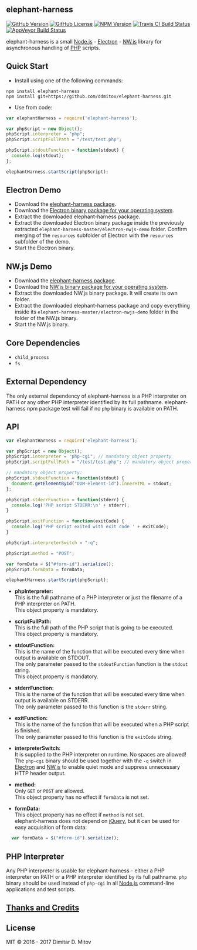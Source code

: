 elephant-harness
--------------------------------------------------------------------------------

[![GitHub Version](https://img.shields.io/github/release/ddmitov/elephant-harness.svg)](https://github.com/ddmitov/elephant-harness/releases)
[![GitHub License](https://img.shields.io/badge/License-MIT-yellow.svg)](./LICENSE.md)
[![NPM Version](https://img.shields.io/npm/v/elephant-harness.svg)](https://www.npmjs.com/package/elephant-harness)
[![Travis CI Build Status](https://travis-ci.org/ddmitov/elephant-harness.svg?branch=master)](https://travis-ci.org/ddmitov/elephant-harness)
[![AppVeyor Build Status](https://ci.appveyor.com/api/projects/status/github/ddmitov/elephant-harness?branch=master&svg=true)](https://ci.appveyor.com/project/ddmitov/elephant-harness)  

elephant-harness is a small [Node.js](http://nodejs.org/) - [Electron](http://electron.atom.io/) - [NW.js](http://nwjs.io/) library for asynchronous handling of [PHP](http://php.net/) scripts.

## Quick Start
* Install using one of the following commands:  

```npm install elephant-harness```  
```npm install git+https://github.com/ddmitov/elephant-harness.git```  

* Use from code:

```javascript
var elephantHarness = require('elephant-harness');

var phpScript = new Object();
phpScript.interpreter = "php";
phpScript.scriptFullPath = "/test/test.php";

phpScript.stdoutFunction = function(stdout) {
  console.log(stdout);
};

elephantHarness.startScript(phpScript);
```

## Electron Demo
* Download the [elephant-harness package](https://github.com/ddmitov/elephant-harness).  
* Download the [Electron binary package for your operating system](https://github.com/electron/electron/releases).  
* Extract the downloaded elephant-harness package.  
* Extract the downloaded Electron binary package inside the previously extracted ```elephant-harness-master/electron-nwjs-demo``` folder. Confirm merging of the ```resources``` subfolder of Electron with the ```resources``` subfolder of the demo.  
* Start the Electron binary.  

## NW.js Demo
* Download the [elephant-harness package](https://github.com/ddmitov/elephant-harness).  
* Download the [NW.js binary package for your operating system](http://nwjs.io/downloads/).  
* Extract the downloaded NW.js binary package. It will create its own folder.  
* Extract the downloaded elephant-harness package and copy everything inside its ```elephant-harness-master/electron-nwjs-demo``` folder in the folder of the NW.js binary.  
* Start the NW.js binary.  

## Core Dependencies
* ```child_process```
* ```fs```

## External Dependency
The only external dependency of elephant-harness is a PHP interpreter on PATH or any other PHP interpreter identified by its full pathname. elephant-harness npm package test will fail if no ```php``` binary is available on PATH.

## API

```javascript
var elephantHarness = require('elephant-harness');

var phpScript = new Object();
phpScript.interpreter = "php-cgi"; // mandatory object property
phpScript.scriptFullPath = "/test/test.php"; // mandatory object property

// mandatory object property:
phpScript.stdoutFunction = function(stdout) {
  document.getElementById("DOM-element-id").innerHTML = stdout;
};

phpScript.stderrFunction = function(stderr) {
  console.log('PHP script STDERR:\n' + stderr);
}

phpScript.exitFunction = function(exitCode) {
  console.log('PHP script exited with exit code ' + exitCode);
}

phpScript.interpreterSwitch = "-q";

phpScript.method = "POST";

var formData = $("#form-id").serialize();
phpScript.formData = formData;

elephantHarness.startScript(phpScript);
```

  * **phpInterpreter:**  
  This is the full pathname of a PHP interpreter or just the filename of a PHP interpreter on PATH.  
  This object property is mandatory.  

* **scriptFullPath:**  
  This is the full path of the PHP script that is going to be executed.  
  This object property is mandatory.  

* **stdoutFunction:**  
  This is the name of the function that will be executed every time when output is available on STDOUT.  
  The only parameter passed to the ```stdoutFunction``` function is the ```stdout``` string.  
  This object property is mandatory.  

* **stderrFunction:**  
  This is the name of the function that will be executed every time when output is available on STDERR.  
  The only parameter passed to this function is the ```stderr``` string.  

* **exitFunction:**  
  This is the name of the function that will be executed when a PHP script is finished.  
  The only parameter passed to this function is the ```exitCode``` string.  

* **interpreterSwitch:**  
  It is supplied to the PHP interpreter on runtime. No spaces are allowed!  
  The ```php-cgi``` binary should be used together with the ```-q``` switch in [Electron](http://electron.atom.io/) and [NW.js](http://nwjs.io/) to enable quiet mode and suppress unnecessary HTTP header output.  

* **method:**  
  Only ```GET``` or ```POST``` are allowed.  
  This object property has no effect if ```formData``` is not set.  

* **formData:**  
  This object property has no effect if ```method``` is not set.  
  elephant-harness does not depend on [jQuery](https://jquery.com/), but it can be used for easy acquisition of form data:  

```javascript
  var formData = $("#form-id").serialize();
```

## PHP Interpreter
Any PHP interpreter is usable for elephant-harness - either a PHP interpreter on PATH or a PHP interpreter identified by its full pathname. ```php``` binary should be used instead of ```php-cgi``` in all [Node.js](http://nodejs.org/) command-line applications and test scripts.  

## [Thanks and Credits](./CREDITS.md)

## License
MIT © 2016 - 2017 Dimitar D. Mitov  

